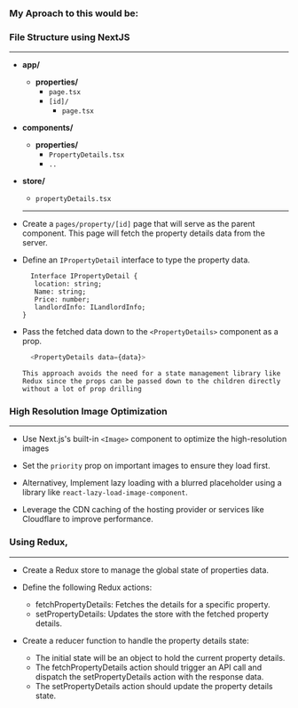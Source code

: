 ### My Aproach to this would be:

### File Structure using NextJS
---

- **app/**
  - **properties/**
    - `page.tsx`
    - `[id]/`
      - `page.tsx`
- **components/**
  - **properties/**
    - `PropertyDetails.tsx`
    - `..`
- **store/**
  - `propertyDetails.tsx`

  ---

- Create a `pages/property/[id]` page that will serve as the parent component. This page will fetch the property details data from the server.

- Define an `IPropertyDetail` interface to type the property data.

   ```javacript
     Interface IPropertyDetail {
      location: string;
      Name: string;
      Price: number;
      landlordInfo: ILandlordInfo;
  }
   ```

- Pass the fetched data down to the `<PropertyDetails>` component as a prop.
    ```javascript
      <PropertyDetails data={data}>
    ```
    `This approach avoids the need for a state management library like Redux since the props can be passed down to the children directly without a lot of prop drilling`

### High Resolution Image Optimization
---
- Use Next.js's built-in `<Image>` component to optimize the high-resolution images

- Set the `priority` prop on important images to ensure they load first.

- Alternativey, Implement lazy loading with a blurred placeholder using a library like `react-lazy-load-image-component`.

- Leverage the CDN caching of the hosting provider or services like Cloudflare to improve performance.


### Using Redux,
---
- Create a Redux store to manage the global state of properties data.

- Define the following Redux actions: 
    - fetchPropertyDetails: Fetches the details for a specific property.
    - setPropertyDetails: Updates the store with the fetched property details.

- Create a reducer function to handle the property details state:
  
     - The initial state will be an object to hold the current property details.
     -  The fetchPropertyDetails action should trigger an API call and dispatch the setPropertyDetails action with the response data.
     -  The setPropertyDetails action should update the property details state.
